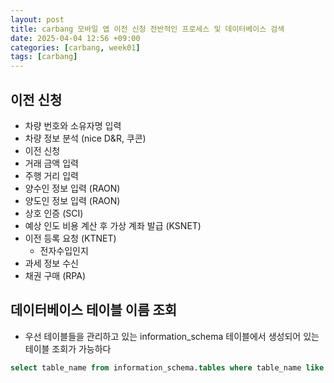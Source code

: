 ```yaml
---
layout: post
title: carbang 모바일 앱 이전 신청 전반적인 프로세스 및 데이터베이스 검색
date: 2025-04-04 12:56 +09:00
categories: [carbang, week01]
tags: [carbang]
---
```


## 이전 신청

- 차량 번호와 소유자명 입력 
- 차량 정보 분석 (nice D&R, 쿠콘)
- 이전 신청
- 거래 금액 입력
- 주행 거리 입력
- 양수인 정보 입력 (RAON)
- 양도인 정보 입력 (RAON)
- 상호 인증 (SCI)
- 예상 인도 비용 계산 후 가상 계좌 발급 (KSNET)
- 이전 등록 요청 (KTNET)
  - 전자수입인지
- 과세 정보 수신
- 채권 구매 (RPA)


## 데이터베이스 테이블 이름 조회

- 우선 테이블들을 관리하고 있는 information_schema 테이블에서 생성되어 있는 테이블 조회가 가능하다

```sql
select table_name from information_schema.tables where table_name like '%calendar%';
```